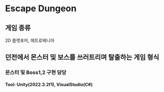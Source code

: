 # Escape Dungeon

## 게임 종류
2D 플랫포머, 메트로베니아

## 던전에서 몬스터 및 보스를 쓰러트리며 탈출하는 게임 형식

### 몬스터 및 Boss1,2 구현 담당

#### Tool: Unity(2022.3.2f1), VisualStudio(C#)
